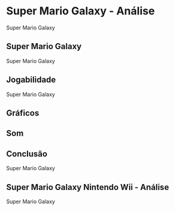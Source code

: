 ---
---

# Super Mario Galaxy - Análise

Super Mario Galaxy

## Super Mario Galaxy

Super Mario Galaxy

## Jogabilidade

Super Mario Galaxy

## Gráficos


## Som

## Conclusão

Super Mario Galaxy

## Super Mario Galaxy Nintendo Wii - Análise

Super Mario Galaxy
